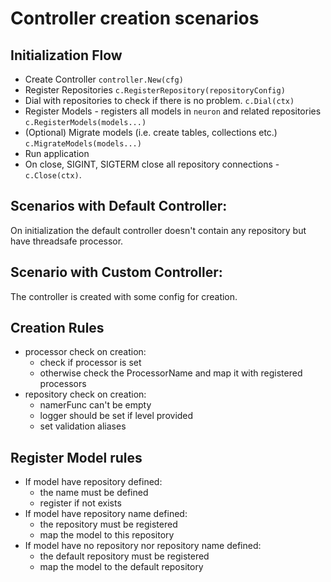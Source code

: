 # Controller creation scenarios

## Initialization Flow

- Create Controller `controller.New(cfg)`
- Register Repositories `c.RegisterRepository(repositoryConfig)`
- Dial with repositories to check if there is no problem. `c.Dial(ctx)`
- Register Models - registers all models in `neuron` and related repositories `c.RegisterModels(models...)`
- (Optional) Migrate models (i.e. create tables, collections etc.) `c.MigrateModels(models...)`
- Run application
- On close, SIGINT, SIGTERM close all repository connections - `c.Close(ctx)`. 

## Scenarios with Default Controller:

On initialization the default controller doesn't contain any repository
but have threadsafe processor.


## Scenario with Custom Controller:

The controller is created with some config for creation.

## Creation Rules

- processor check on creation:
    - check if processor is set
    - otherwise check the ProcessorName and map it with registered processors
- repository check on creation:
    - namerFunc can't be empty
    - logger should be set if level provided
    - set validation aliases

## Register Model rules

- If model have repository defined:
    - the name must be defined
    - register if not exists
- If model have repository name defined:
    - the repository must be registered
    - map the model to this repository
- If model have no repository nor repository name defined:
    - the default repository must be registered
    - map the model to the default repository

